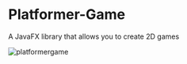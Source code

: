 # Platformer-Game

A JavaFX library that allows you to create 2D games

![platformergame](https://user-images.githubusercontent.com/43688000/50550673-d3111e00-0c42-11e9-9be8-afba96157fc2.PNG)
